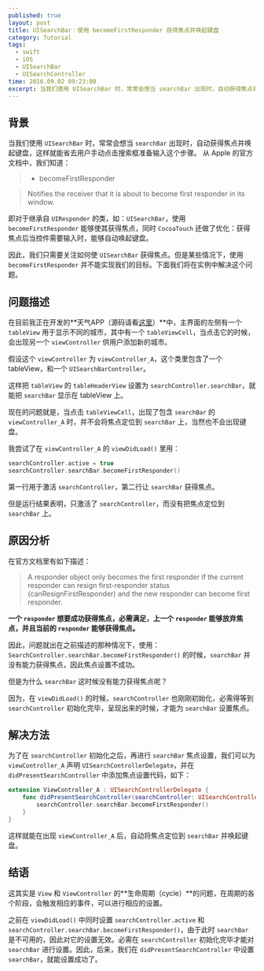 ```yaml
---
published: true
layout: post
title: UISearchBar：使用 becomeFirstResponder 获得焦点并唤起键盘
category: Tutorial
tags: 
  - swift
  - iOS
  - UISearchBar
  - UISearchController
time: 2016.09.02 09:23:00
excerpt: 当我们使用 UISearchBar 时，常常会想当 searchBar 出现时，自动获得焦点并唤起键盘，这样就能省去用户手动点击搜索框准备输入这个步骤。但是某些情况下，使用 becomeFirstResponder 并不能实现我们的目标。
---
```


## 背景

当我们使用 `UISearchBar` 时，常常会想当 `searchBar` 出现时，自动获得焦点并唤起键盘，这样就能省去用户手动点击搜索框准备输入这个步骤。
从 Apple 的官方文档中，我们知道：

>- becomeFirstResponder

>Notifies the receiver that it is about to become first responder in its window.

即对于继承自 `UIResponder` 的类，如：`UISearchBar`，使用 `becomeFirstResponder` 能够使其获得焦点，同时 `CocoaTouch` 还做了优化：获得焦点后当控件需要输入时，能够自动唤起键盘。

因此，我们只需要关注如何使 `UISearchBar` 获得焦点。但是某些情况下，使用 `becomeFirstResponder` 并不能实现我们的目标。下面我们将在实例中解决这个问题。 

## 问题描述

在目前我正在开发的**天气APP（源码请看[这里](https://github.com/LinShiwei/WeatherDemo)）**中，主界面的左侧有一个 `tableView` 用于显示不同的城市，其中有一个 `tableViewCell`，当点击它的时候，会出现另一个 `viewController` 供用户添加新的城市。

假设这个 `viewController` 为 `viewController_A`，这个类里包含了一个 tableView，和一个 `UISearchBarController`。

这样把 `tableView` 的 `tableHeaderView` 设置为 `searchController.searchBar`，就能把 `searchBar` 显示在 tableView 上。

现在的问题就是，当点击 `tableViewCell`，出现了包含 `searchBar` 的 `viewController_A` 时，并不会将焦点定位到 `searchBar` 上，当然也不会出现键盘。

我尝试了在 `viewController_A` 的 `viewDidLoad()` 里用：

```swift
searchController.active = true
searchController.searchBar.becomeFirstResponder()
```

第一行用于激活 `searchController`，第二行让 `searchBar` 获得焦点。

但是运行结果表明，只激活了 `searchController`，而没有把焦点定位到 `searchBar` 上。

## 原因分析

在官方文档里有如下描述：

>A responder object only becomes the first responder if the current responder can resign first-responder status (canResignFirstResponder) and the new responder can become first responder.

**一个 `responder` 想要成功获得焦点，必需满足，上一个 `responder` 能够放弃焦点，并且当前的 `responder` 能够获得焦点。**

因此，问题就出在之前描述的那种情况下，使用：`SearchController.searchBar.becomeFirstResponder()` 的时候，`searchBar` 并没有能力获得焦点，因此焦点设置不成功。

但是为什么 `searchBar` 这时候没有能力获得焦点呢？

因为，在 `viewDidLoad()` 的时候，`searchController` 也刚刚初始化，必需得等到 `searchController` 初始化完毕，呈现出来的时候，才能为 `searchBar` 设置焦点。

## 解决方法

为了在 `searchController` 初始化之后，再进行 `searchBar` 焦点设置，我们可以为 `viewController_A` 声明 `UISearchControllerDelegate`，并在 `didPresentSearchController` 中添加焦点设置代码，如下：

```swift
extension ViewController_A : UISearchControllerDelegate {
    func didPresentSearchController(searchController: UISearchController) {
        searchController.searchBar.becomeFirstResponder()
    }
}
```

这样就能在出现 `viewController_A` 后，自动将焦点定位到 `searchBar` 并唤起键盘。

## 结语

这其实是 `View` 和 `ViewController` 的**生命周期（cycle）**的问题，在周期的各个阶段，会触发相应的事件，可以进行相应的设置。

之前在 `viewDidLoad()` 中同时设置 `searchController.active` 和 `searchController.searchBar.becomeFirstResponder()`，由于此时 `searchBar` 是不可用的，因此对它的设置无效。必需在  `searchController` 初始化完毕才能对 `searchBar` 进行设置。因此，后来，我们在 `didPresentSearchController` 中设置 `searchBar`，就能设置成功了。


